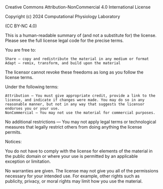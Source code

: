 Creative Commons Attribution-NonCommercial 4.0 International License

Copyright (c) 2024  Computational Physiology Laboratory


(CC BY-NC 4.0)

This is a human-readable summary of (and not a substitute for) the license. Please see the full license legal code for the precise terms.

You are free to:

    Share — copy and redistribute the material in any medium or format
    Adapt — remix, transform, and build upon the material

The licensor cannot revoke these freedoms as long as you follow the license terms.

Under the following terms:

    Attribution — You must give appropriate credit, provide a link to the license, and indicate if changes were made. You may do so in any reasonable manner, but not in any way that suggests the licensor endorses you or your use.
    NonCommercial — You may not use the material for commercial purposes.

No additional restrictions — You may not apply legal terms or technological measures that legally restrict others from doing anything the license permits.

Notices:

You do not have to comply with the license for elements of the material in the public domain or where your use is permitted by an applicable exception or limitation.

No warranties are given. The license may not give you all of the permissions necessary for your intended use. For example, other rights such as publicity, privacy, or moral rights may limit how you use the material.